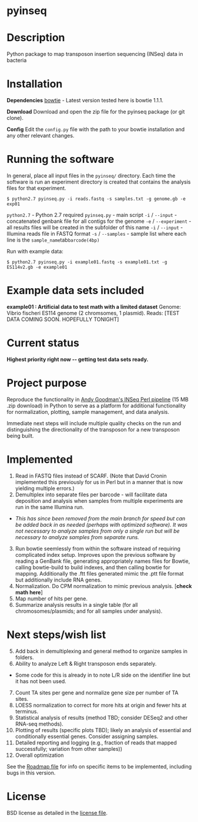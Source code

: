 # pyinseq

# Description

Python package to map transposon insertion sequencing (INSeq) data in bacteria

# Installation

**Dependencies**
[bowtie](http://bowtie-bio.sourceforge.net/index.shtml) - Latest version tested here is bowtie 1.1.1.

**Download**
Download and open the zip file for the pyinseq package (or git clone).

**Config**
Edit the `config.py` file with the path to your bowtie installation and any other relevant changes.

# Running the software

In general, place all input files in the `pyinseq/` directory. Each time the software is run an experiment directory is created that contains the analysis files for that experiment.

`$ python2.7 pyinseq.py -i reads.fastq -s samples.txt -g genome.gb -e exp01`

`python2.7` - Python 2.7 required
`pyinseq.py` - main script
`-i` / `--input` - concatenated genbank file for all contigs for the genome
`-e` / `--experiment` - all results files will be created in the subfolder of this name
`-i` / `--input` - Illumina reads file in FASTQ format
`-s` / `--samples` - sample list where each line is the `sample_name`tab`barcode(4bp)`

Run with example data:

`$ python2.7 pyinseq.py -i example01.fastq -s example01.txt -g ES114v2.gb -e example01`

# Example data sets included

**example01 : Artificial data to test math with a limited dataset**
Genome: Vibrio fischeri ES114 genome (2 chromsomes, 1 plasmid).
Reads: [TEST DATA COMING SOON. HOPEFULLY TONIGHT]

# Current status

**Highest priority right now -- getting test data sets ready.**

# Project purpose

Reproduce the functionality in [Andy Goodman's INSeq Perl pipeline](http://www.nature.com/nprot/journal/v6/n12/extref/nprot.2011.417-S2.zip) (15 MB .zip download) in Python to serve as a platform for additional functionality for normalization, plotting, sample management, and data analysis.

Immediate next steps will include multiple quality checks on the run and distinguishing the directionality of the transposon for a new transposon being built.


# Implemented

1. Read in FASTQ files instead of SCARF. (Note that David Cronin implemented this previously for us in Perl but in a manner that is now yielding multiple errors.)
2. Demultiplex into separate files per barcode - will facilitate data deposition and analysis when samples from multiple experiments are run in the same Illumina run.
  - *This has since been removed from the main branch for speed but can be added back in as needed (perhaps with optimized software). It was not necessary to analyze samples from only a single run but will be necessary to analyze samples from separate runs.*
3. Run bowtie seemlessly from within the software instead of requiring complicated index setup. Improves upon the previous software by reading a GenBank file, generating appropriately names files for Bowtie, calling bowtie-build to build indexes, and then calling bowtie for mapping. Additionally the .ftt files generated mimic the .ptt file format but additionally include RNA genes.
4. Normalization. Do CPM normalization to mimic previous analysis. [**check math here**]
4. Map number of hits per gene.
5. Summarize analysis results in a single table (for all chromosomes/plasmids; and for all samples under analysis).

# Next steps/wish list

5. Add back in demultiplexing and general method to organize samples in folders.
6. Ability to analyze Left & Right transposon ends separately.
  - Some code for this is already in to note L/R side on the identifier line but it has not been used.
7. Count TA sites per gene and normalize gene size per number of TA sites.
7. LOESS normalization to correct for more hits at origin and fewer hits at terminus.
8. Statistical analysis of results (method TBD; consider DESeq2 and other RNA-seq methods).
9. Plotting of results (specific plots TBD); likely an analysis of essential and conditionally essential genes. Consider assigning samples.
10. Detailed reporting and logging (e.g., fraction of reads that mapped successfully; variation from other samples))
11. Overall optimization

See the [Roadmap file](roadmap.md) for info on specific items to be implemented, including bugs in this version.

# License

BSD license as detailed in the [license file](LICENSE.md).
